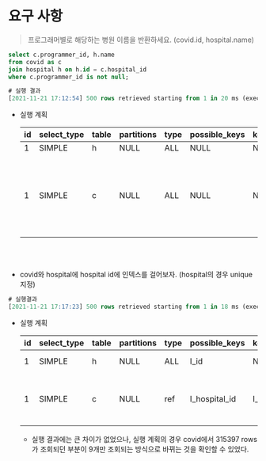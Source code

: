 # 요구 사항


> 프로그래머별로 해당하는 병원 이름을 반환하세요. (covid.id, hospital.name)


```sql
select c.programmer_id, h.name
from covid as c
join hospital h on h.id = c.hospital_id
where c.programmer_id is not null;

# 실행 결과
[2021-11-21 17:12:54] 500 rows retrieved starting from 1 in 20 ms (execution: 7 ms, fetching: 13 ms)
```

- 실행 계획

    | id | select\_type | table | partitions | type | possible\_keys | key | key\_len | ref | rows | filtered | Extra |
    | :--- | :--- | :--- | :--- | :--- | :--- | :--- | :--- | :--- | :--- | :--- | :--- |
    | 1 | SIMPLE | h | NULL | ALL | NULL | NULL | NULL | NULL | 32 | 100 | NULL |
    | 1 | SIMPLE | c | NULL | ALL | NULL | NULL | NULL | NULL | 315397 | 9 | Using where; Using join buffer \(Block Nested Loop\) |

<br>
<br>

- covid와 hospital에 hospital id에 인덱스를 걸어보자. (hospital의 경우 unique 지정)

```sql
# 실행결과
[2021-11-21 17:17:23] 500 rows retrieved starting from 1 in 18 ms (execution: 8 ms, fetching: 10 ms)
```

- 실행 계획

    | id | select\_type | table | partitions | type | possible\_keys | key | key\_len | ref | rows | filtered | Extra |
    | :--- | :--- | :--- | :--- | :--- | :--- | :--- | :--- | :--- | :--- | :--- | :--- |
    | 1 | SIMPLE | h | NULL | ALL | I\_id | NULL | NULL | NULL | 32 | 100 | Using where |
    | 1 | SIMPLE | c | NULL | ref | I\_hospital\_id | I\_hospital\_id | 9 | subway.h.id | 10174 | 90 | Using index condition; Using where |

  - 실행 결과에는 큰 차이가 없었으나, 실행 계획의 경우 covid에서 315397 rows가 조회되던 부분이 9개만 조회되는 방식으로 바뀌는 것을 확인할 수 있었다.

